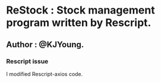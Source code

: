 # ReStock : Stock management program written by Rescript.   
## Author : @KJYoung.   

### Rescript issue
I modified Rescript-axios code.